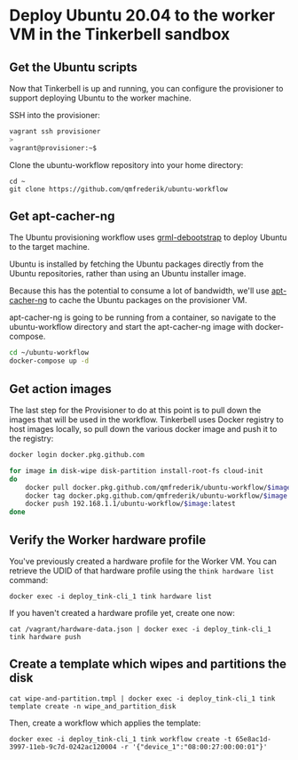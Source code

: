 # Deploy Ubuntu 20.04 to the worker VM in the Tinkerbell sandbox

## Get the Ubuntu scripts

Now that Tinkerbell is up and running, you can configure the provisioner to support
deploying Ubuntu to the worker machine.

SSH into the provisioner:

```bash
vagrant ssh provisioner
>
vagrant@provisioner:~$
```

Clone the ubuntu-workflow repository into your home directory:

```
cd ~
git clone https://github.com/qmfrederik/ubuntu-workflow
```

## Get apt-cacher-ng

The Ubuntu provisioning workflow uses [grml-debootstrap](https://grml.org/grml-debootstrap/)
to deploy Ubuntu to the target machine.

Ubuntu is installed by fetching the Ubuntu packages directly from the Ubuntu repositories,
rather than using an Ubuntu installer image.

Because this has the potential to consume a lot of bandwidth, we'll use [apt-cacher-ng](https://wiki.debian.org/AptCacherNg)
to cache the Ubuntu packages on the provisioner VM.

apt-cacher-ng is going to be running from a container, so navigate to the ubuntu-workflow directory and start the
apt-cacher-ng image with docker-compose.

```bash
cd ~/ubuntu-workflow
docker-compose up -d
```

## Get action images

The last step for the Provisioner to do at this point is to pull down the images that will be used in the workflow.
Tinkerbell uses Docker registry to host images locally, so pull down the various docker image and push it to the registry:

```bash
docker login docker.pkg.github.com

for image in disk-wipe disk-partition install-root-fs cloud-init
do
    docker pull docker.pkg.github.com/qmfrederik/ubuntu-workflow/$image:410149153
    docker tag docker.pkg.github.com/qmfrederik/ubuntu-workflow/$image:410149153 192.168.1.1/ubuntu-workflow/$image:latest
    docker push 192.168.1.1/ubuntu-workflow/$image:latest
done
```

## Verify the Worker hardware profile

You've previously created a hardware profile for the Worker VM.
You can retrieve the UDID of that hardware profile using the `think hardware list` command:

```
docker exec -i deploy_tink-cli_1 tink hardware list
```

If you haven't created a hardware profile yet, create one now:

```
cat /vagrant/hardware-data.json | docker exec -i deploy_tink-cli_1 tink hardware push
```

## Create a template which wipes and partitions the disk

```
cat wipe-and-partition.tmpl | docker exec -i deploy_tink-cli_1 tink template create -n wipe_and_partition_disk
```

Then, create a workflow which applies the template:

```
docker exec -i deploy_tink-cli_1 tink workflow create -t 65e8ac1d-3997-11eb-9c7d-0242ac120004 -r '{"device_1":"08:00:27:00:00:01"}'
```